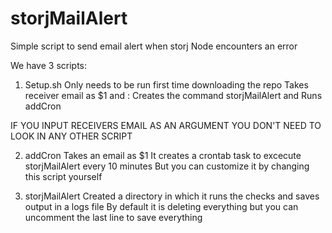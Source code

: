 # storjMailAlert
Simple script to send email alert when storj Node encounters an error

We have 3 scripts:

1. Setup.sh
  Only needs to be run first time downloading the repo
  Takes receiver email as $1 and :
  Creates the command storjMailAlert and
  Runs addCron 
  
  IF YOU INPUT RECEIVERS EMAIL AS AN ARGUMENT YOU DON'T NEED TO LOOK IN ANY OTHER SCRIPT

2. addCron
  Takes an email as $1
  It creates a crontab task to excecute storjMailAlert every 10 minutes
  But you can customize it by changing this script yourself
  
3. storjMailAlert
  Created a directory in which it runs the checks and saves output in a logs file
  By default it is deleting everything  but you can uncomment the last line to save everything
